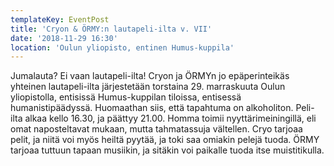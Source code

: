 ```yaml
---
templateKey: EventPost
title: 'Cryon & ÖRMY:n lautapeli-ilta v. VII'
date: '2018-11-29 16:30'
location: 'Oulun yliopisto, entinen Humus-kuppila'
---
```

Jumalauta? Ei vaan lautapeli-ilta! Cryon ja ÖRMYn jo epäperinteikäs yhteinen lautapeli-ilta järjestetään torstaina 29. marraskuuta Oulun yliopistolla, entisissä Humus-kuppilan tiloissa, entisessä humanistipäädyssä. Huomaathan siis, että tapahtuma on alkoholiton. Peli-ilta alkaa kello 16.30, ja päättyy 21.00. Homma toimii nyyttärimeiningillä, eli omat naposteltavat mukaan, mutta tahmatassuja vältellen. Cryo tarjoaa pelit, ja niitä voi myös heiltä pyytää, ja toki saa omiakin pelejä tuoda. ÖRMY tarjoaa tuttuun tapaan musiikin, ja sitäkin voi paikalle tuoda itse muistitikulla.
